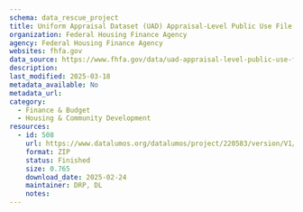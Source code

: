 ```yaml
---
schema: data_rescue_project 
title: Uniform Appraisal Dataset (UAD) Appraisal-Level Public Use File (PUF)
organization: Federal Housing Finance Agency
agency: Federal Housing Finance Agency
websites: fhfa.gov
data_source: https://www.fhfa.gov/data/uad-appraisal-level-public-use-file-puf
description: 
last_modified: 2025-03-18
metadata_available: No
metadata_url: 
category:
  - Finance & Budget 
  - Housing & Community Development 
resources:
  - id: 508
    url: https://www.datalumos.org/datalumos/project/220583/version/V1/view
    format: ZIP
    status: Finished
    size: 0.765
    download_date: 2025-02-24
    maintainer: DRP, DL
    notes: 
---
```

